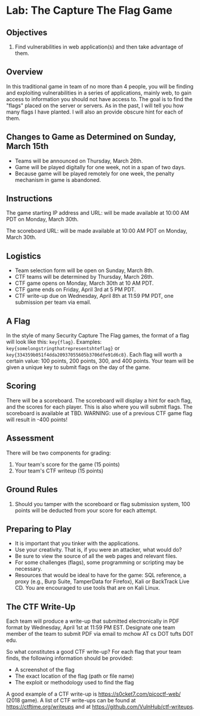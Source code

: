 # Lab: The Capture The Flag Game 

## Objectives

1. Find vulnerabilities in web application(s) and then take advantage of them.

## Overview

In this traditional game in team of no more than 4 people, you will be finding and exploiting vulnerabilities in a series of applications, mainly web, to gain access to information you should not have access to. The goal is to find the "flags" placed on the server or servers. As in the past, I will tell you how many flags I have planted. I will also an provide obscure hint for each of them.

## Changes to Game as Determined on Sunday, March 15th

* Teams will be announced on Thursday, March 26th.
* Game will be played digitally for one week, not in a span of two days.
* Because game will be played remotely for one week, the penalty mechanism in game is abandoned.

## Instructions

The game starting IP address and URL: will be made available at 10:00 AM PDT on Monday, March 30th.

The scoreboard URL: will be made available at 10:00 AM PDT on Monday, March 30th.

## Logistics

* Team selection form will be open on Sunday, March 8th.
* CTF teams will be determined by Thursday, March 26th.
* CTF game opens on Monday, March 30th at 10 AM PDT.
* CTF game ends on Friday, April 3rd at 5 PM PDT.
* CTF write-up due on Wednesday, April 8th at 11:59 PM PDT, one submission per team via email.

## A Flag

In the style of many Security Capture The Flag games, the format of a flag will look like this: `key{flag}`. Examples: `key{somelongstringthatrepresentshteflag}` or `key{334359b051f4dda20937055605b3706dfe91d6c8}`. Each flag will worth a certain value: 100 points, 200 points, 300, and 400 points. Your team will be given a unique key to submit flags on the day of the game.

## Scoring

There will be a scoreboard. The scoreboard will display a hint for each flag, and the scores for each player.  This is also where you will submit flags.  The scoreboard is available at TBD. WARNING: use of a previous CTF game flag will result in -400 points!

## Assessment

There will be two components for grading:

1. Your team's score for the game (15 points)
2. Your team's CTF writeup (15 points)

## Ground Rules

1. Should you tamper with the scoreboard or flag submission system, 100 points will be deducted from your score for each attempt.

## Preparing to Play

* It is important that you tinker with the applications.
* Use your creativity. That is, if you were an attacker, what would do?
* Be sure to view the source of all the web pages and relevant files.
* For some challenges (flags), some programming or scripting may be necessary.
* Resources that would be ideal to have for the game: SQL reference, a proxy (e.g., Burp Suite, TamperData for Firefox), Kali or BackTrack Live CD. You are encouraged to use tools that are on Kali Linux.

## The CTF Write-Up

Each team will produce a write-up that submitted electronically in PDF format by Wednesday, April 1st at 11:59 PM EST. Designate one team member of the team to submit PDF via email to mchow AT cs DOT tufts DOT edu.

So what constitutes a good CTF write-up? For each flag that your team finds, the following information should be provided:

* A screenshot of the flag
* The exact location of the flag (path or file name)
* The exploit or methodology used to find the flag

A good example of a CTF write-up is https://s0cket7.com/picoctf-web/ (2018 game). A list of CTF write-ups can be found at https://ctftime.org/writeups and at https://github.com/VulnHub/ctf-writeups.
